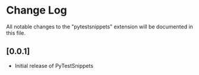 # Change Log

All notable changes to the "pytestsnippets" extension will be documented in this file.

## [0.0.1]

- Initial release of PyTestSnippets